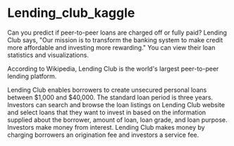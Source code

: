 # Lending_club_kaggle

Can you predict if peer-to-peer loans are charged off or fully paid?
Lending Club says, "Our mission is to transform the banking system to make credit more affordable and investing more rewarding." You can view their loan statistics and visualizations.

According to Wikipedia, Lending Club is the world's largest peer-to-peer lending platform.

Lending Club enables borrowers to create unsecured personal loans between $1,000 and $40,000. The standard loan period is three years. Investors can search and browse the loan listings on Lending Club website and select loans that they want to invest in based on the information supplied about the borrower, amount of loan, loan grade, and loan purpose. Investors make money from interest. Lending Club makes money by charging borrowers an origination fee and investors a service fee.
